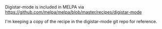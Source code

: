
Digistar-mode is included in MELPA via https://github.com/melpa/melpa/blob/master/recipes/digistar-mode

I'm keeping a copy of the recipe in the digistar-mode git repo for reference.
